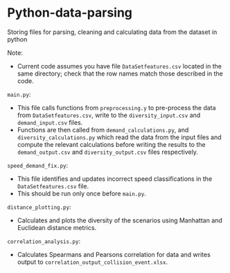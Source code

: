 # Python-data-parsing
Storing files for parsing, cleaning and calculating data from the dataset in python

Note:
- Current code assumes you have file `DataSetfeatures.csv` located in the same directory; check that the row names match those described in the code. 

`main.py`:
- This file calls functions from `preprocessing.y` to pre-process the data from
 `DataSetfeatures.csv`, write to the `diversity_input.csv` and `demand_input.csv` files. 
- Functions are then called from `demand_calculations.py`, and `diversity_calculations.py` 
  which read the data from the input files and compute the relevant calculations before
  writing the results to the `demand_output.csv` and `diversity_output.csv` files respectively.

`speed_demand_fix.py`:
- This file identifies and updates incorrect speed classifications in the 
  `DataSetfeatures.csv` file.
- This should be run only once before `main.py`.

`distance_plotting.py`:
- Calculates and plots the diversity of the scenarios using Manhattan and Euclidean
  distance metrics.
  
`correlation_analysis.py`:
- Calculates Spearmans and Pearsons correlation for data and writes output to 
  `correlation_output_collision_event.xlsx`.